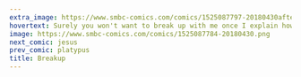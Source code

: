 ```yaml
---
extra_image: https://www.smbc-comics.com/comics/1525087797-20180430after.png
hovertext: Surely you won't want to break up with me once I explain how much better I am than you.
image: https://www.smbc-comics.com/comics/1525087784-20180430.png
next_comic: jesus
prev_comic: platypus
title: Breakup
---
```


